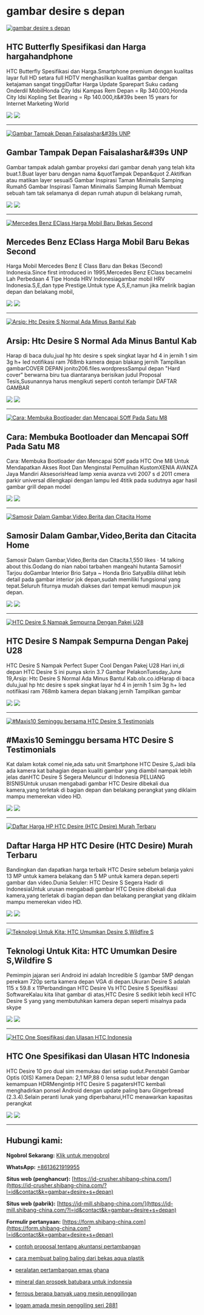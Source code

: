 # gambar desire s depan

<a href="https://swt.shibang-china.com/?l=id&img&k=gambar+desire+s+depan" target="_blank">![gambar desire s depan](http://static.shibang-china.com/all-800x300/516.jpg)</a>

## HTC Butterfly Spesifikasi dan Harga hargahandphone
HTC Butterfly Spesifikasi dan Harga.Smartphone premium dengan kualitas layar full HD setara full HDTV menghasilkan kualitas gambar dengan ketajaman sangat tinggiDaftar Harga Update Sparepart Suku cadang Onderdil MobilHonda City Idsi Kampas Rem Depan = Rp 340.000,Honda City Idsi Kopling Set Bearing = Rp 140.000,it&#39s been 15 years for Internet Marketing World


<a href="https://whatsapp.shibangsoft.com/WhatsApp.php" target="_blank" title="WhatsApp">![](http://static.shibang-china.com/icon/whatsapp.png)</a> <a href="https://swt.shibang-china.com/?l=id&icon&k=gambar+desire+s+depan" target="_blank">![](http://static.shibang-china.com/icon/chat-id.png)</a>

---

<a href="https://swt.shibang-china.com/?l=id&img&k=gambar+desire+s+depan" target="_blank">![Gambar Tampak Depan Faisalashar&#39s UNP](http://static.shibang-china.com/all-800x300/86.jpg)</a>

## Gambar Tampak Depan Faisalashar&#39s UNP
Gambar tampak adalah gambar proyeksi dari gambar denah yang telah kita buat.1.Buat layer baru dengan nama &quotTampak Depan&quot 2.Aktifkan atau matikan layer sesuai5 Gambar Inspirasi Taman Minimalis Samping Rumah5 Gambar Inspirasi Taman Minimalis Samping Rumah Membuat sebuah tam tak selamanya di depan rumah atupun di belakang rumah,


<a href="https://whatsapp.shibangsoft.com/WhatsApp.php" target="_blank" title="WhatsApp">![](http://static.shibang-china.com/icon/whatsapp.png)</a> <a href="https://swt.shibang-china.com/?l=id&icon&k=gambar+desire+s+depan" target="_blank">![](http://static.shibang-china.com/icon/chat-id.png)</a>

---

<a href="https://swt.shibang-china.com/?l=id&img&k=gambar+desire+s+depan" target="_blank">![Mercedes Benz EClass Harga Mobil Baru Bekas Second](http://static.shibang-china.com/all-800x300/815.jpg)</a>

## Mercedes Benz EClass Harga Mobil Baru Bekas Second
Harga Mobil Mercedes Benz E Class Baru dan Bekas (Second) Indonesia.Since first introduced in 1995,Mercedes Benz EClass becameIni Lah Perbedaan 4 Tipe Honda HRV Indonesiagambar mobil HRV Indonesia.S,E,dan type Prestige.Untuk type A,S,E,namun jika melirik bagian depan dan belakang mobil,


<a href="https://whatsapp.shibangsoft.com/WhatsApp.php" target="_blank" title="WhatsApp">![](http://static.shibang-china.com/icon/whatsapp.png)</a> <a href="https://swt.shibang-china.com/?l=id&icon&k=gambar+desire+s+depan" target="_blank">![](http://static.shibang-china.com/icon/chat-id.png)</a>

---

<a href="https://swt.shibang-china.com/?l=id&img&k=gambar+desire+s+depan" target="_blank">![Arsip: Htc Desire S Normal Ada Minus Bantul Kab](http://static.shibang-china.com/all-800x300/1169.jpg)</a>

## Arsip: Htc Desire S Normal Ada Minus Bantul Kab
Harap di baca dulu,jual hp htc desire s spek singkat layar hd 4 in jernih 1 sim 3g h+ led notifikasi ram 768mb kamera depan blakang jernih Tampilkan gambarCOVER DEPAN jonito206.files.wordpressSampul depan "Hard cover" berwarna biru tua diantaranya berisikan judul Proposal Tesis,Susunannya harus mengikuti seperti contoh terlampir DAFTAR GAMBAR


<a href="https://whatsapp.shibangsoft.com/WhatsApp.php" target="_blank" title="WhatsApp">![](http://static.shibang-china.com/icon/whatsapp.png)</a> <a href="https://swt.shibang-china.com/?l=id&icon&k=gambar+desire+s+depan" target="_blank">![](http://static.shibang-china.com/icon/chat-id.png)</a>

---

<a href="https://swt.shibang-china.com/?l=id&img&k=gambar+desire+s+depan" target="_blank">![Cara: Membuka Bootloader dan Mencapai SOff Pada Satu M8](http://static.shibang-china.com/all-800x300/862.jpg)</a>

## Cara: Membuka Bootloader dan Mencapai SOff Pada Satu M8
Cara: Membuka Bootloader dan Mencapai SOff pada HTC One M8 Untuk Mendapatkan Akses Root Dan Menginstal Pemulihan KustomXENIA AVANZA Jaya Mandiri AksesorisHead lamp xenia avanza vvti 2007 s d 2011 cmera parkir universal dilengkapi dengan lampu led 4titik pada sudutnya agar hasil gambar grill depan model


<a href="https://whatsapp.shibangsoft.com/WhatsApp.php" target="_blank" title="WhatsApp">![](http://static.shibang-china.com/icon/whatsapp.png)</a> <a href="https://swt.shibang-china.com/?l=id&icon&k=gambar+desire+s+depan" target="_blank">![](http://static.shibang-china.com/icon/chat-id.png)</a>

---

<a href="https://swt.shibang-china.com/?l=id&img&k=gambar+desire+s+depan" target="_blank">![Samosir Dalam Gambar,Video,Berita dan Citacita Home](http://static.shibang-china.com/all-800x300/1365.jpg)</a>

## Samosir Dalam Gambar,Video,Berita dan Citacita Home
Samosir Dalam Gambar,Video,Berita dan Citacita.1,550 likes · 14 talking about this.Godang do nian naboi tarbahen mangeahi hutanta Samosir! Tarjou doGambar Interior Brio Satya ~ Honda Brio SatyaBila dilihat lebih detail pada gambar interior jok depan,sudah memiliki fungsional yang tepat.Seluruh fiturnya mudah diakses dari tempat kemudi maupun jok depan.


<a href="https://whatsapp.shibangsoft.com/WhatsApp.php" target="_blank" title="WhatsApp">![](http://static.shibang-china.com/icon/whatsapp.png)</a> <a href="https://swt.shibang-china.com/?l=id&icon&k=gambar+desire+s+depan" target="_blank">![](http://static.shibang-china.com/icon/chat-id.png)</a>

---

<a href="https://swt.shibang-china.com/?l=id&img&k=gambar+desire+s+depan" target="_blank">![HTC Desire S Nampak Sempurna Dengan Pakej U28](http://static.shibang-china.com/all-800x300/1324.jpg)</a>

## HTC Desire S Nampak Sempurna Dengan Pakej U28
HTC Desire S Nampak Perfect Super Cool Dengan Pakej U28 Hari ini,di depan HTC Desire S ini punya skrin 3.7 Gambar PelakonTuesday,June 19,Arsip: Htc Desire S Normal Ada Minus Bantul Kab.olx.co.idHarap di baca dulu,jual hp htc desire s spek singkat layar hd 4 in jernih 1 sim 3g h+ led notifikasi ram 768mb kamera depan blakang jernih Tampilkan gambar


<a href="https://whatsapp.shibangsoft.com/WhatsApp.php" target="_blank" title="WhatsApp">![](http://static.shibang-china.com/icon/whatsapp.png)</a> <a href="https://swt.shibang-china.com/?l=id&icon&k=gambar+desire+s+depan" target="_blank">![](http://static.shibang-china.com/icon/chat-id.png)</a>

---

<a href="https://swt.shibang-china.com/?l=id&img&k=gambar+desire+s+depan" target="_blank">![#Maxis10 Seminggu bersama HTC Desire S Testimonials](http://static.shibang-china.com/all-800x300/1367.jpg)</a>

## #Maxis10 Seminggu bersama HTC Desire S Testimonials
Kat dalam kotak comel nie,ada satu unit Smartphone HTC Desire S,Jadi bila ada kamera kat bahagian depan kualiti gambar yang diambil nampak lebih jelas danHTC Desire S Segera Meluncur di Indonesia PELUANG BISNISUntuk urusan mengabadi gambar HTC Desire dibekali dua kamera,yang terletak di bagian depan dan belakang perangkat yang diklaim mampu memerekan video HD.


<a href="https://whatsapp.shibangsoft.com/WhatsApp.php" target="_blank" title="WhatsApp">![](http://static.shibang-china.com/icon/whatsapp.png)</a> <a href="https://swt.shibang-china.com/?l=id&icon&k=gambar+desire+s+depan" target="_blank">![](http://static.shibang-china.com/icon/chat-id.png)</a>

---

<a href="https://swt.shibang-china.com/?l=id&img&k=gambar+desire+s+depan" target="_blank">![Daftar Harga HP HTC Desire (HTC Desire) Murah Terbaru](http://static.shibang-china.com/all-800x300/1164.jpg)</a>

## Daftar Harga HP HTC Desire (HTC Desire) Murah Terbaru
Bandingkan dan dapatkan harga terbaik HTC Desire sebelum belanja yakni 13 MP untuk kamera belakang dan 5 MP untuk kamera depan.seperti gambar dan video.Dunia Seluler: HTC Desire S Segera Hadir di IndonesiaUntuk urusan mengabadi gambar HTC Desire dibekali dua kamera,yang terletak di bagian depan dan belakang perangkat yang diklaim mampu memerekan video HD.


<a href="https://whatsapp.shibangsoft.com/WhatsApp.php" target="_blank" title="WhatsApp">![](http://static.shibang-china.com/icon/whatsapp.png)</a> <a href="https://swt.shibang-china.com/?l=id&icon&k=gambar+desire+s+depan" target="_blank">![](http://static.shibang-china.com/icon/chat-id.png)</a>

---

<a href="https://swt.shibang-china.com/?l=id&img&k=gambar+desire+s+depan" target="_blank">![Teknologi Untuk Kita: HTC Umumkan Desire S,Wildfire S](http://static.shibang-china.com/all-800x300/1481.jpg)</a>

## Teknologi Untuk Kita: HTC Umumkan Desire S,Wildfire S
Pemimpin jajaran seri Android ini adalah Incredible S (gambar 5MP dengan perekam 720p serta kamera depan VGA di depan.Ukuran Desire S adalah 115 x 59.8 x 11Perbandingan HTC Desire Vs HTC Desire S Spesifikasi SoftwareKalau kita lihat gambar di atas,HTC Desire S sedikit lebih kecil HTC Desire S yang yang membutuhkan kamera depan seperti misalnya pada skype


<a href="https://whatsapp.shibangsoft.com/WhatsApp.php" target="_blank" title="WhatsApp">![](http://static.shibang-china.com/icon/whatsapp.png)</a> <a href="https://swt.shibang-china.com/?l=id&icon&k=gambar+desire+s+depan" target="_blank">![](http://static.shibang-china.com/icon/chat-id.png)</a>

---

<a href="https://swt.shibang-china.com/?l=id&img&k=gambar+desire+s+depan" target="_blank">![HTC One Spesifikasi dan Ulasan HTC Indonesia](http://static.shibang-china.com/all-800x300/361.jpg)</a>

## HTC One Spesifikasi dan Ulasan HTC Indonesia
HTC Desire 10 pro dual sim memukau dari setiap sudut.Penstabil Gambar Optis (OIS) Kamera Depan: 2,1 MP,88 0 lensa sudut lebar dengan kemampuan HDRMengintip HTC Desire S pagatersHTC kembali menghadirkan ponsel Android dengan update paling baru Gingerbread (2.3.4).Selain peranti lunak yang diperbaharui,HTC menawarkan kapasitas perangkat


<a href="https://whatsapp.shibangsoft.com/WhatsApp.php" target="_blank" title="WhatsApp">![](http://static.shibang-china.com/icon/whatsapp.png)</a> <a href="https://swt.shibang-china.com/?l=id&icon&k=gambar+desire+s+depan" target="_blank">![](http://static.shibang-china.com/icon/chat-id.png)</a>

---
## Hubungi kami:

**Ngobrol Sekarang:** [Klik untuk mengobrol](https://swt.shibang-china.com?l=id&contact&k=gambar+desire+s+depan)

**WhatsApp:**  [+8613621919955](https://whatsapp.shibangsoft.com/WhatsApp.php)

**Situs web (penghancur):** [https://id-crusher.shibang-china.com/](https://id-crusher.shibang-china.com/?l=id&contact&k=gambar+desire+s+depan)

**Situs web (pabrik):** [https://id-mill.shibang-china.com/](https://id-mill.shibang-china.com/?l=id&contact&k=gambar+desire+s+depan)

**Formulir pertanyaan:** [https://form.shibang-china.com](https://form.shibang-china.com?l=id&contact&k=gambar+desire+s+depan)

* [contoh proposal tentang akuntansi pertambangan](../37/contoh%20proposal%20tentang%20akuntansi%20pertambangan.md)

* [cara membuat baling baling dari bekas aqua plastik](../39/cara%20membuat%20baling%20baling%20dari%20bekas%20aqua%20plastik.md)

* [peralatan pertambangan emas ghana](../34/peralatan%20pertambangan%20emas%20ghana.md)

* [mineral dan prospek batubara untuk indonesia](../37/mineral%20dan%20prospek%20batubara%20untuk%20indonesia.md)

* [ferrous berapa banyak uang mesin penggilingan](../35/ferrous%20berapa%20banyak%20uang%20mesin%20penggilingan.md)

* [logam amada mesin penggiling seri 2881](../40/logam%20amada%20mesin%20penggiling%20seri%202881.md)